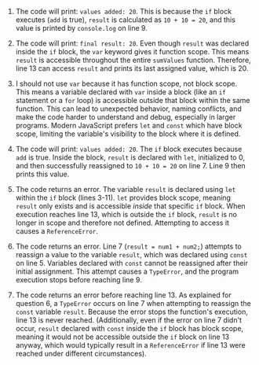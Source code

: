 1.  The code will print: `values added: 20`. This is because the `if` block executes (`add` is true), `result` is calculated as `10 + 10 = 20`, and this value is printed by `console.log` on line 9.

2.  The code will print: `final result: 20`. Even though `result` was declared inside the `if` block, the `var` keyword gives it function scope. This means `result` is accessible throughout the entire `sumValues` function. Therefore, line 13 can access `result` and prints its last assigned value, which is 20.

3.  I should not use `var` because it has function scope, not block scope. This means a variable declared with `var` inside a block (like an `if` statement or a `for` loop) is accessible outside that block within the same function. This can lead to unexpected behavior, naming conflicts, and make the code harder to understand and debug, especially in larger programs. Modern JavaScript prefers `let` and `const` which have block scope, limiting the variable's visibility to the block where it is defined.

4.  The code will print: `values added: 20`. The `if` block executes because `add` is true. Inside the block, `result` is declared with `let`, initialized to 0, and then successfully reassigned to `10 + 10 = 20` on line 7. Line 9 then prints this value.

5.  The code returns an error. The variable `result` is declared using `let` within the `if` block (lines 3-11). `let` provides block scope, meaning `result` only exists and is accessible *inside* that specific `if` block. When execution reaches line 13, which is outside the `if` block, `result` is no longer in scope and therefore not defined. Attempting to access it causes a `ReferenceError`.

6.  The code returns an error. Line 7 (`result = num1 + num2;`) attempts to reassign a value to the variable `result`, which was declared using `const` on line 5. Variables declared with `const` cannot be reassigned after their initial assignment. This attempt causes a `TypeError`, and the program execution stops before reaching line 9.

7.  The code returns an error before reaching line 13. As explained for question 6, a `TypeError` occurs on line 7 when attempting to reassign the `const` variable `result`. Because the error stops the function's execution, line 13 is never reached. (Additionally, even if the error on line 7 didn't occur, `result` declared with `const` inside the `if` block has block scope, meaning it would not be accessible outside the `if` block on line 13 anyway, which would typically result in a `ReferenceError` if line 13 were reached under different circumstances).